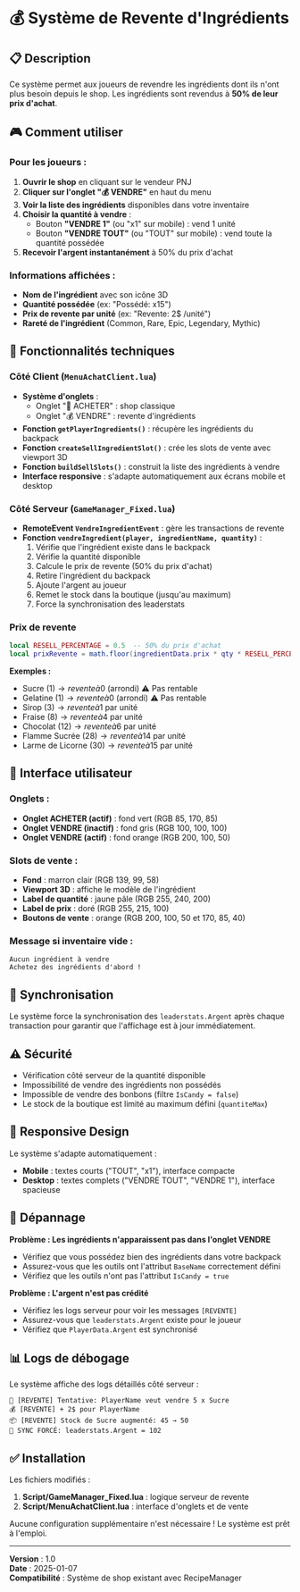 # 💰 Système de Revente d'Ingrédients

## 📋 Description

Ce système permet aux joueurs de revendre les ingrédients dont ils n'ont plus besoin depuis le shop. Les ingrédients sont revendus à **50% de leur prix d'achat**.

## 🎮 Comment utiliser

### Pour les joueurs :

1. **Ouvrir le shop** en cliquant sur le vendeur PNJ
2. **Cliquer sur l'onglet "💰 VENDRE"** en haut du menu
3. **Voir la liste des ingrédients** disponibles dans votre inventaire
4. **Choisir la quantité à vendre** :
   - Bouton **"VENDRE 1"** (ou "x1" sur mobile) : vend 1 unité
   - Bouton **"VENDRE TOUT"** (ou "TOUT" sur mobile) : vend toute la quantité possédée
5. **Recevoir l'argent instantanément** à 50% du prix d'achat

### Informations affichées :

- **Nom de l'ingrédient** avec son icône 3D
- **Quantité possédée** (ex: "Possédé: x15")
- **Prix de revente par unité** (ex: "Revente: 2$ /unité")
- **Rareté de l'ingrédient** (Common, Rare, Epic, Legendary, Mythic)

## 🔧 Fonctionnalités techniques

### Côté Client (`MenuAchatClient.lua`)

- **Système d'onglets** : 
  - Onglet "🛒 ACHETER" : shop classique
  - Onglet "💰 VENDRE" : revente d'ingrédients
- **Fonction `getPlayerIngredients()`** : récupère les ingrédients du backpack
- **Fonction `createSellIngredientSlot()`** : crée les slots de vente avec viewport 3D
- **Fonction `buildSellSlots()`** : construit la liste des ingrédients à vendre
- **Interface responsive** : s'adapte automatiquement aux écrans mobile et desktop

### Côté Serveur (`GameManager_Fixed.lua`)

- **RemoteEvent `VendreIngredientEvent`** : gère les transactions de revente
- **Fonction `vendreIngredient(player, ingredientName, quantity)`** :
  1. Vérifie que l'ingrédient existe dans le backpack
  2. Vérifie la quantité disponible
  3. Calcule le prix de revente (50% du prix d'achat)
  4. Retire l'ingrédient du backpack
  5. Ajoute l'argent au joueur
  6. Remet le stock dans la boutique (jusqu'au maximum)
  7. Force la synchronisation des leaderstats

### Prix de revente

```lua
local RESELL_PERCENTAGE = 0.5  -- 50% du prix d'achat
local prixRevente = math.floor(ingredientData.prix * qty * RESELL_PERCENTAGE)
```

**Exemples :**
- Sucre (1$) → revente à 0$ (arrondi) ⚠️ Pas rentable
- Gelatine (1$) → revente à 0$ (arrondi) ⚠️ Pas rentable  
- Sirop (3$) → revente à 1$ par unité
- Fraise (8$) → revente à 4$ par unité
- Chocolat (12$) → revente à 6$ par unité
- Flamme Sucrée (28$) → revente à 14$ par unité
- Larme de Licorne (30$) → revente à 15$ par unité

## 🎨 Interface utilisateur

### Onglets :

- **Onglet ACHETER (actif)** : fond vert (RGB 85, 170, 85)
- **Onglet VENDRE (inactif)** : fond gris (RGB 100, 100, 100)
- **Onglet VENDRE (actif)** : fond orange (RGB 200, 100, 50)

### Slots de vente :

- **Fond** : marron clair (RGB 139, 99, 58)
- **Viewport 3D** : affiche le modèle de l'ingrédient
- **Label de quantité** : jaune pâle (RGB 255, 240, 200)
- **Label de prix** : doré (RGB 255, 215, 100)
- **Boutons de vente** : orange (RGB 200, 100, 50 et 170, 85, 40)

### Message si inventaire vide :

```
Aucun ingrédient à vendre
Achetez des ingrédients d'abord !
```

## 🔄 Synchronisation

Le système force la synchronisation des `leaderstats.Argent` après chaque transaction pour garantir que l'affichage est à jour immédiatement.

## ⚠️ Sécurité

- Vérification côté serveur de la quantité disponible
- Impossibilité de vendre des ingrédients non possédés
- Impossible de vendre des bonbons (filtre `IsCandy = false`)
- Le stock de la boutique est limité au maximum défini (`quantiteMax`)

## 📱 Responsive Design

Le système s'adapte automatiquement :

- **Mobile** : textes courts ("TOUT", "x1"), interface compacte
- **Desktop** : textes complets ("VENDRE TOUT", "VENDRE 1"), interface spacieuse

## 🐛 Dépannage

**Problème : Les ingrédients n'apparaissent pas dans l'onglet VENDRE**

- Vérifiez que vous possédez bien des ingrédients dans votre backpack
- Assurez-vous que les outils ont l'attribut `BaseName` correctement défini
- Vérifiez que les outils n'ont pas l'attribut `IsCandy = true`

**Problème : L'argent n'est pas crédité**

- Vérifiez les logs serveur pour voir les messages `[REVENTE]`
- Assurez-vous que `leaderstats.Argent` existe pour le joueur
- Vérifiez que `PlayerData.Argent` est synchronisé

## 📊 Logs de débogage

Le système affiche des logs détaillés côté serveur :

```
🔄 [REVENTE] Tentative: PlayerName veut vendre 5 x Sucre
💰 [REVENTE] + 2$ pour PlayerName
📦 [REVENTE] Stock de Sucre augmenté: 45 → 50
🔄 SYNC FORCÉ: leaderstats.Argent = 102
```

## ✅ Installation

Les fichiers modifiés :

1. **Script/GameManager_Fixed.lua** : logique serveur de revente
2. **Script/MenuAchatClient.lua** : interface d'onglets et de vente

Aucune configuration supplémentaire n'est nécessaire ! Le système est prêt à l'emploi.

---

**Version** : 1.0  
**Date** : 2025-01-07  
**Compatibilité** : Système de shop existant avec RecipeManager















